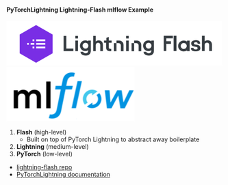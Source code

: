 #### PyTorchLightning Lightning-Flash mlflow Example

![lightning-flash](imgs/lightning-flash.PNG)
![mlflow-logo](imgs/mlflow-logo.PNG)

1. **Flash** (high-level)
    * Built on top of PyTorch Lightning to abstract away boilerplate
1. **Lightning** (medium-level)
1. **PyTorch** (low-level)

* [lightning-flash repo](https://github.com/PyTorchLightning/lightning-flash)
* [PyTorchLightning documentation](https://pytorch-lightning.readthedocs.io/en/latest/)